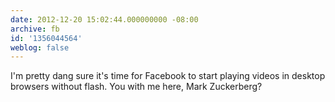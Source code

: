 ```yaml
---
date: 2012-12-20 15:02:44.000000000 -08:00
archive: fb
id: '1356044564'
weblog: false
---
```


I'm pretty dang sure it's time for Facebook to start playing videos in desktop browsers without flash. You with me here, Mark Zuckerberg?

